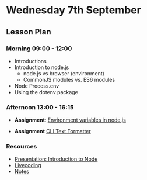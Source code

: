 # Wednesday 7th September

## Lesson Plan

### Morning 09:00 - 12:00

- Introductions
- Introduction to node.js
  - node.js vs browser (environment)
  - CommonJS modules vs. ES6 modules
- Node Process.env
- Using the dotenv package

### Afternoon 13:00 - 16:15

- **Assignment**: [Environment variables in node.js](https://github.com/FrancoSpeziali/node-environment-variables)

- **Assignment** [CLI Text Formatter](https://github.com/DigitalCareerInstitute/Node-FormattingCLI)

### Resources

- [Presentation: Introduction to Node](https://docs.google.com/presentation/d/1p6fMz1IyM6Zz_MNS1sREDj7lkez0G-KNHaCAEhds_SI/edit?usp=sharing)
- [Livecoding](https://github.com/FbW-WD21-E11/livecoding-dotenv)
- [Notes](./07%20September_Notes.md)
